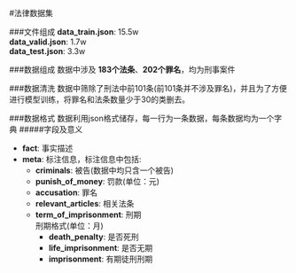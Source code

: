 #法律数据集

###文件组成
**data_train.json**: 15.5w  
**data_valid.json**: 1.7w  
**data_test.json**: 3.3w  

###数据组成
数据中涉及 **183个法条**、**202个罪名**，均为刑事案件  

###数据清洗
数据中筛除了刑法中前101条(前101条并不涉及罪名)，并且为了方便进行模型训练，将罪名和法条数量少于30的类删去。

###数据格式
数据利用json格式储存，每一行为一条数据，每条数据均为一个字典
#####字段及意义
* **fact**: 事实描述  
* **meta**: 标注信息，标注信息中包括:   
	* **criminals**: 被告(数据中均只含一个被告)  
	* **punish\_of\_money**: 罚款(单位：元)
	* **accusation**: 罪名  
	* **relevant\_articles**: 相关法条  
	* **term\_of\_imprisonment**: 刑期  
		刑期格式(单位：月)
		* **death\_penalty**: 是否死刑  
		* **life\_imprisonment**: 是否无期
		* **imprisonment**: 有期徒刑刑期


